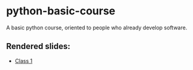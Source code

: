# python-basic-course

A basic python course, oriented to people who already develop software.

## Rendered slides:

* [Class 1](http://nbviewer.jupyter.org/github/fisadev/python-basic-course/blob/master/class-01.ipynb?flush_cache=1)
